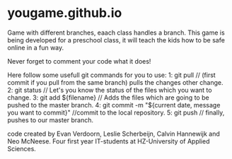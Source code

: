 # yougame.github.io
Game with different branches, eaach class handles a branch.
This game is being developed for a preschool class, it will teach the kids how to be safe online in a fun way.

Never forget to comment your code what it does!

Here follow some usefull git commands for you to use:
1: git pull // (first commit if you pull from the same branch) pulls the changes other change.
2: git status // Let's you know the status of the files which you want to change.
3: git add ${filename} // Adds the files which are going to be pushed to the master branch.
4: git commit -m "${current date, message you want to commit}" //commit to the local repository.
5: git push // finally, pushes to our master branch.

code created by Evan Verdoorn, Leslie Scherbeijn, Calvin Hannewijk and Neo McNeese. Four first year IT-students at HZ-University of Applied Sciences.
